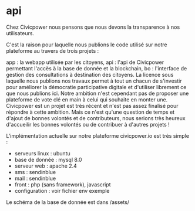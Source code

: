 # api

Chez Civicpower nous pensons que nous devons la transparence à nos utilisateurs.

C'est la raison pour laquelle nous publions le code utilisé sur notre plateforme au travers de trois projets :

app : la webapp utilisée par les citoyens,
api : l'api de Civicpower permettant l'accès à la base de donnée et la blockchain,
bo : l'interface de gestion des consultations à destination des citoyens.
La licence sous laquelle nous publions nos travaux permet à tout un chacun de s'investir pour améliorer la démocratie participative digitale et d'utiliser librement ce que nous publions ici. Notre ambition n'est cependant pas de proposer une plateforme de vote clé en main à celui qui souhaite en monter une. Civicpower est un projet est très récent et n'est pas assez finalisé pour répondre à cette ambition. Mais ce n'est qu'une question de temps et d'ajout de bonnes volontés et de contributeurs, nous serions très heureux d'accueilir les bonnes volontés ou de contribuer à d'autres projets !

L'implémentation actuelle sur notre plateforme civicpower.io est très simple :

- serveurs linux : ubuntu
- base de donnée : mysql 8.0
- serveur web : apache 2.4
- sms : sendinblue
- mail : sendinblue
- front : php (sans framework), javascript
- configuration : voir fichier env exemple

Le schéma de la base de donnée est dans /assets/
